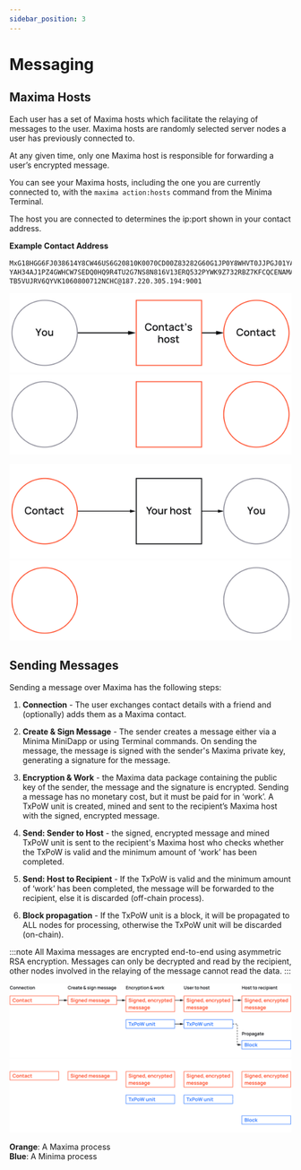 ```yaml
---
sidebar_position: 3
---
```

# Messaging

## Maxima Hosts 

Each user has a set of Maxima hosts which facilitate the relaying of messages to the user. 
Maxima hosts are randomly selected server nodes a user has previously connected to.

At any given time, only one Maxima host is responsible for forwarding a user’s encrypted message.

You can see your Maxima hosts, including the one you are currently connected to, with the `maxima action:hosts` command from the Minima Terminal.

The host you are connected to determines the ip:port shown in your contact address.

**Example Contact Address**
```
MxG18HGG6FJ038614Y8CW46US6G20810K0070CD00Z83282G60G1JP0Y8WHVT0JJPGJ01YAQPCEU3PWF51V5J5UKA4RBHYUZFYTTH98KYHZ1K6MF3V6D30DCDD
YAH34AJ1PZ4GWHCW7SEDQ0HQ9R4TU2G7NS8N816V13ERQ532PYWK9Z732RBZ7KFCQCENAMAJP9V7EH3R06493T25U9PY7HJAS0Z311WA6K24P0BZ82NTQNY2BQ
TB5VUJRV6QYVK1060800712NCHC@187.220.305.194:9001
```

![MaximaContacts](/img/maxima/MaximaMessageDeliveryTopLM.svg#gh-light-mode-only-width50)![MaximaContacts](/img/maxima/MaximaMessageDeliveryTopDM.svg#gh-dark-mode-only-width50)

![MaximaContacts](/img/maxima/MaximaMessageDeliveryBottomLM.svg#gh-light-mode-only-width50)![MaximaContacts](/img/maxima/MaximaMessageDeliveryBottomDM.svg#gh-dark-mode-only-width50)


## Sending Messages

Sending a message over Maxima has the following steps:

1. **Connection** - The user exchanges contact details with a friend and (optionally) adds them as a Maxima contact.

2. **Create & Sign Message** - The sender creates a message either via a Minima MiniDapp or using Terminal commands. On sending the message, the message is signed with the sender's Maxima private key, generating a signature for the message.

3. **Encryption & Work** - the Maxima data package containing the public key of the sender, the message and the signature is encrypted. Sending a message has no monetary cost, but it must be paid for in ‘work’. A TxPoW unit is created, mined and sent to the recipient’s Maxima host with the signed, encrypted message.

4. **Send: Sender to Host** - the signed, encrypted message and mined TxPoW unit is sent to the recipient's Maxima host who checks whether the TxPoW is valid and the minimum amount of ‘work’ has been completed.

5. **Send: Host to Recipient** -  If the TxPoW is valid and the minimum amount of ‘work’ has been completed, the message will be forwarded to the recipient, else it is discarded (off-chain process).

6. **Block propagation** - If the TxPoW unit is a block, it will be propagated to ALL nodes for processing, otherwise the TxPoW unit will be discarded (on-chain).

:::note
All Maxima messages are encrypted end-to-end using asymmetric RSA encryption. Messages can only be decrypted and read by the recipient, other nodes involved in the relaying of the message cannot read the data.
:::

![MaximaContacts](/img/maxima/MaximaHowitworksLM.svg#gh-light-mode-only)![MaximaContacts](/img/maxima/MaximaHowitworksDM.svg#gh-dark-mode-only)

**Orange**: A Maxima process<br/>
**Blue**: A Minima process

